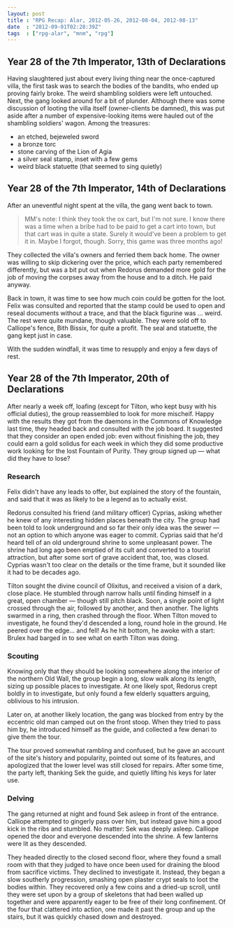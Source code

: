```yaml
---
layout: post
title : "RPG Recap: Alar, 2012-05-26, 2012-08-04, 2012-08-13"
date  : "2012-09-01T02:28:39Z"
tags  : ["rpg-alar", "mnm", "rpg"]
---
```

## Year 28 of the 7th Imperator, 13th of Declarations

Having slaughtered just about every living thing near the once-captured villa,
the first task was to search the bodies of the bandits, who ended up proving
fairly broke.  The weird shambling soldiers were left untouched.  Next, the
gang looked around for a bit of plunder.  Although there was some discussion of
looting the villa itself (owner-clients be damned), this was put aside after a
number of expensive-looking items were hauled out of the shambling soldiers'
wagon.  Among the treasures:

* an etched, bejeweled sword
* a bronze torc
* stone carving of the Lion of Agia
* a silver seal stamp, inset with a few gems
* weird black statuette (that seemed to sing quietly)

## Year 28 of the 7th Imperator, 14th of Declarations

After an uneventful night spent at the villa, the gang went back to town.

> MM's note:  I think they took the ox cart, but I'm not sure.  I know there
> was a time when a bribe had to be paid to get a cart into town, but that cart
> was in quite a state.  Surely it would've been a problem to get it in.  Maybe
> I forgot, though.  Sorry, this game was three months ago!

They collected the villa's owners and ferried them back home.  The owner was
willing to skip dickering over the price, which each party remembered
differently, but was a bit put out when Redorus demanded more gold for the job
of moving the corpses away from the house and to a ditch.  He paid anyway.

Back in town, it was time to see how much coin could be gotten for the loot.
Felix was consulted and reported that the stamp could be used to open and
reseal documents without a trace, and that the black figurine was … weird.  The
rest were quite mundane, though valuable.  They were sold off to Calliope's
fence, Bith Bissix, for quite a profit.  The seal and statuette, the gang kept
just in case.

With the sudden windfall, it was time to resupply and enjoy a few days of rest.

## Year 28 of the 7th Imperator, 20th of Declarations

After nearly a week off, loafing (except for Tilton, who kept busy with his
official duties), the group reassembled to look for more mischeif.  Happy with
the results they got from the daemons in the Commons of Knowledge last time,
they headed back and consulted with the job board.  It suggested that they
consider an open ended job: even without finishing the job, they could earn a
gold solidus for each week in which they did some productive work looking for
the lost Fountain of Purity.  They group signed up — what did they have to
lose?

### Research

Felix didn't have any leads to offer, but explained the story of the fountain,
and said that it was as likely to be a legend as to actually exist.

Redorus consulted his friend (and military officer) Cyprias, asking whether he
knew of any interesting hidden places beneath the city.  The group had been
told to look underground and so far their only idea was the sewer — not an
option to which anyone was eager to commit.  Cyprias said that he'd heard tell
of an old underground shrine to some unpleasant power.  The shrine had long ago
been emptied of its cult and converted to a tourist attraction, but after some
sort of grave accident that, too, was closed.  Cyprias wasn't too clear on the
details or the time frame, but it sounded like it had to be decades ago.

Tilton sought the divine council of Olixitus, and received a vision of a dark,
close place.  He stumbled through narrow halls until finding himself in a
great, open chamber — though still pitch black.  Soon, a single point of light
crossed through the air, followed by another, and then another.  The lights
swarmed in a ring, then crashed through the floor.  When Tilton moved to
investigate, he found they'd descended a long, round hole in the ground.  He
peered over the edge… and fell!  As he hit bottom, he awoke with a start:
Brulex had barged in to see what on earth Tilton was doing.

### Scouting

Knowing only that they should be looking somewhere along the interior of the
northern Old Wall, the group begin a long, slow walk along its length, sizing
up possible places to investigate.  At one likely spot, Redorus crept boldly in
to investigate, but only found a few elderly squatters arguing, oblivious to
his intrusion.

Later on, at another likely location, the gang was blocked from entry by the
eccentric old man camped out on the front stoop.  When they tried to pass him
by, he introduced himself as the guide, and collected a few denari to give them
the tour.

The tour proved somewhat rambling and confused, but he gave an account of the
site's history and popularity, pointed out some of its features, and apologized
that the lower level was still closed for repairs.  After some time, the party
left, thanking Sek the guide, and quietly lifting his keys for later use.

### Delving

The gang returned at night and found Sek asleep in front of the entrance.
Calliope attempted to gingerly pass over him, but instead gave him a good
kick in the ribs and stumbled.  No matter: Sek was deeply asleep.  Calliope
opened the door and everyone descended into the shrine.  A few lanterns were
lit as they descended.

They headed directly to the closed second floor, where they found a small room
with that they judged to have once been used for draining the blood from
sacrifice victims.  They declined to investigate it.  Instead, they began a
slow southerly progression, smashing open plaster crypt seals to loot the
bodies within.  They recovered only a few coins and a dried-up scroll, until
they were set upon by a group of skeletons that had been walled up together and
were apparently eager to be free of their long confinement.  Of the four that
clattered into action, one made it past the group and up the stairs, but it was
quickly chased down and destroyed.
